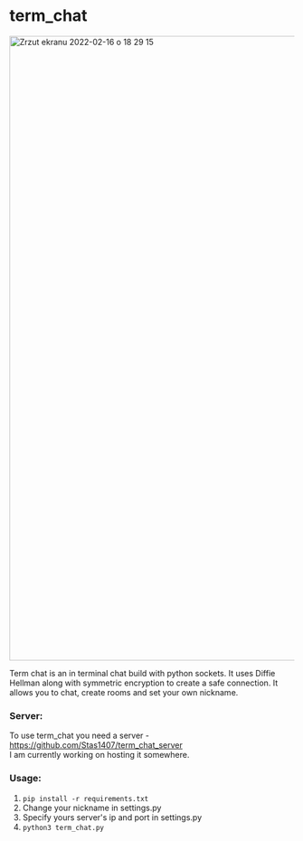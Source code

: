 # term_chat

<img width="1105" alt="Zrzut ekranu 2022-02-16 o 18 29 15" src="https://user-images.githubusercontent.com/51759910/154321954-d06e6ba2-f16d-4f04-b5e2-2c4f9970bcc3.png">


Term chat is an in terminal chat build with python sockets. It uses Diffie Hellman along with symmetric encryption to create a safe connection.
It allows you to chat, create rooms and set your own nickname.

### Server:
To use term_chat you need a server - https://github.com/Stas1407/term_chat_server \
I am currently working on hosting it somewhere.

### Usage:
1. `pip install -r requirements.txt`
2. Change your nickname in settings.py
3. Specify yours server's ip and port in settings.py
4. `python3 term_chat.py`


